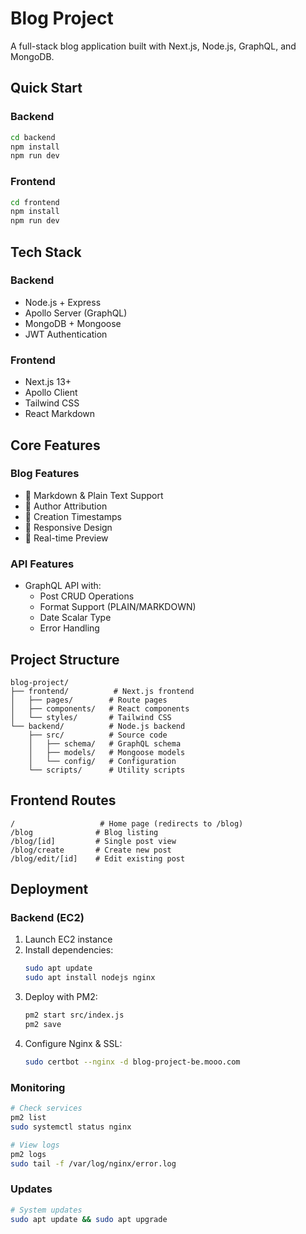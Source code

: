 # Blog Project

A full-stack blog application built with Next.js, Node.js, GraphQL, and MongoDB.

## Quick Start

### Backend
```bash
cd backend
npm install
npm run dev
```

### Frontend
```bash
cd frontend
npm install
npm run dev
```

## Tech Stack

### Backend
- Node.js + Express
- Apollo Server (GraphQL)
- MongoDB + Mongoose
- JWT Authentication

### Frontend
- Next.js 13+
- Apollo Client
- Tailwind CSS
- React Markdown

## Core Features

### Blog Features
- 📝 Markdown & Plain Text Support
- 👤 Author Attribution
- 📅 Creation Timestamps
- 📱 Responsive Design
- 🔄 Real-time Preview

### API Features
- GraphQL API with:
  - Post CRUD Operations
  - Format Support (PLAIN/MARKDOWN)
  - Date Scalar Type
  - Error Handling

## Project Structure

```
blog-project/
├── frontend/          # Next.js frontend
│   ├── pages/        # Route pages
│   ├── components/   # React components
│   └── styles/       # Tailwind CSS
└── backend/          # Node.js backend
    ├── src/          # Source code
    │   ├── schema/   # GraphQL schema
    │   ├── models/   # Mongoose models
    │   └── config/   # Configuration
    └── scripts/      # Utility scripts
```

## Frontend Routes
```
/                   # Home page (redirects to /blog)
/blog              # Blog listing
/blog/[id]         # Single post view
/blog/create       # Create new post
/blog/edit/[id]    # Edit existing post
```

## Deployment

### Backend (EC2)
1. Launch EC2 instance
2. Install dependencies:
   ```bash
   sudo apt update
   sudo apt install nodejs nginx
   ```
3. Deploy with PM2:
   ```bash
   pm2 start src/index.js
   pm2 save
   ```
4. Configure Nginx & SSL:
   ```bash
   sudo certbot --nginx -d blog-project-be.mooo.com
   ```


### Monitoring
```bash
# Check services
pm2 list
sudo systemctl status nginx

# View logs
pm2 logs
sudo tail -f /var/log/nginx/error.log
```

### Updates
```bash
# System updates
sudo apt update && sudo apt upgrade

